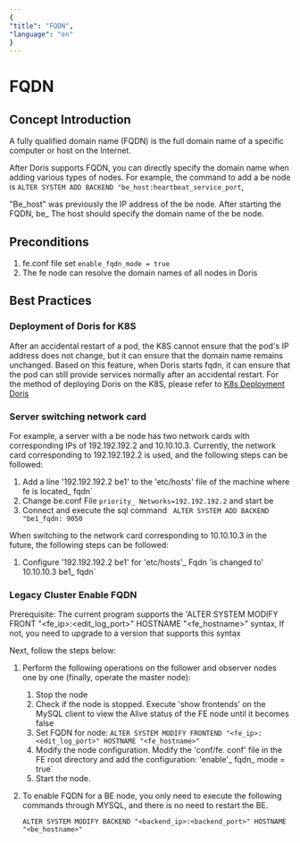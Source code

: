 ```yaml
---
{
"title": "FQDN",
"language": "en"
}
---
```


# FQDN

## Concept Introduction

 

A fully qualified domain name (FQDN) is the full domain name of a specific computer or host on the Internet.

After Doris supports FQDN, you can directly specify the domain name when adding various types of nodes. For example, the command to add a be node is `ALTER SYSTEM ADD BACKEND "be_host:heartbeat_service_port`,

"Be_host" was previously the IP address of the be node. After starting the FQDN, be_ The host should specify the domain name of the be node.

## Preconditions

1. fe.conf file set `enable_fqdn_mode = true`
2. The fe node can resolve the domain names of all nodes in Doris

## Best Practices

### Deployment of Doris for K8S

After an accidental restart of a pod, the K8S cannot ensure that the pod's IP address does not change, but it can ensure that the domain name remains unchanged. Based on this feature, when Doris starts fqdn, it can ensure that the pod can still provide services normally after an accidental restart.
For the method of deploying Doris on the K8S, please refer to [K8s Deployment Doris](../../install/k8s-deploy.md)

### Server switching network card

For example, a server with a be node has two network cards with corresponding IPs of 192.192.192.2 and 10.10.10.3. Currently, the network card corresponding to 192.192.192.2 is used, and the following steps can be followed:

1. Add a line '192.192.192.2 be1' to the 'etc/hosts' file of the machine where fe is located_ fqdn`
2. Change be.conf File ` priority_ Networks=192.192.192.2 ` and start be
3. Connect and execute the sql command ` ALTER SYSTEM ADD BACKEND "be1_fqdn: 9050`

When switching to the network card corresponding to 10.10.10.3 in the future, the following steps can be followed:

1. Configure '192.192.192.2 be1' for 'etc/hosts'_ Fqdn 'is changed to' 10.10.10.3 be1_ fqdn`

### Legacy Cluster Enable FQDN

Prerequisite: The current program supports the 'ALTER SYSTEM MODIFY FRONT "<fe_ip>:<edit_log_port>" HOSTNAME "<fe_hostname>" syntax,
If not, you need to upgrade to a version that supports this syntax

Next, follow the steps below:

1. Perform the following operations on the follower and observer nodes one by one (finally, operate the master node):

    1. Stop the node
    2. Check if the node is stopped. Execute 'show frontends' on the MySQL client to view the Alive status of the FE node until it becomes false
    3. Set FQDN for node: `ALTER SYSTEM MODIFY FRONTEND "<fe_ip>:<edit_log_port>" HOSTNAME "<fe_hostname>"`
    4. Modify the node configuration. Modify the 'conf/fe. conf' file in the FE root directory and add the configuration: 'enable'_ fqdn_ mode = true`
    5. Start the node.
    
2. To enable FQDN for a BE node, you only need to execute the following commands through MYSQL, and there is no need to restart the BE.

   `ALTER SYSTEM MODIFY BACKEND "<backend_ip>:<backend_port>" HOSTNAME "<be_hostname>"`


